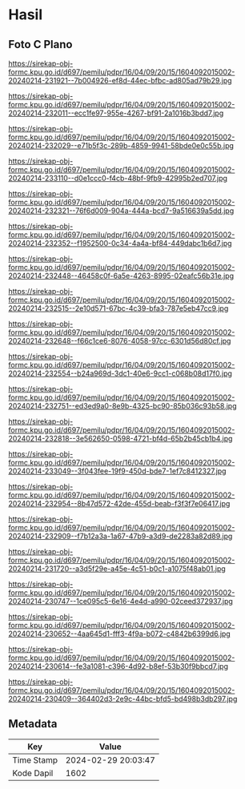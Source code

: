 # Hasil

## Foto C Plano

https://sirekap-obj-formc.kpu.go.id/d697/pemilu/pdpr/16/04/09/20/15/1604092015002-20240214-231921--7b004926-ef8d-44ec-bfbc-ad805ad79b29.jpg

https://sirekap-obj-formc.kpu.go.id/d697/pemilu/pdpr/16/04/09/20/15/1604092015002-20240214-232011--ecc1fe97-955e-4267-bf91-2a1016b3bdd7.jpg

https://sirekap-obj-formc.kpu.go.id/d697/pemilu/pdpr/16/04/09/20/15/1604092015002-20240214-232029--e71b5f3c-289b-4859-9941-58bde0e0c55b.jpg

https://sirekap-obj-formc.kpu.go.id/d697/pemilu/pdpr/16/04/09/20/15/1604092015002-20240214-233110--d0e1ccc0-f4cb-48bf-9fb9-42995b2ed707.jpg

https://sirekap-obj-formc.kpu.go.id/d697/pemilu/pdpr/16/04/09/20/15/1604092015002-20240214-232321--76f6d009-904a-444a-bcd7-9a516639a5dd.jpg

https://sirekap-obj-formc.kpu.go.id/d697/pemilu/pdpr/16/04/09/20/15/1604092015002-20240214-232352--f1952500-0c34-4a4a-bf84-449dabc1b6d7.jpg

https://sirekap-obj-formc.kpu.go.id/d697/pemilu/pdpr/16/04/09/20/15/1604092015002-20240214-232448--46458c0f-6a5e-4263-8995-02eafc56b31e.jpg

https://sirekap-obj-formc.kpu.go.id/d697/pemilu/pdpr/16/04/09/20/15/1604092015002-20240214-232515--2e10d571-67bc-4c39-bfa3-787e5eb47cc9.jpg

https://sirekap-obj-formc.kpu.go.id/d697/pemilu/pdpr/16/04/09/20/15/1604092015002-20240214-232648--f66c1ce6-8076-4058-97cc-6301d56d80cf.jpg

https://sirekap-obj-formc.kpu.go.id/d697/pemilu/pdpr/16/04/09/20/15/1604092015002-20240214-232554--b24a969d-3dc1-40e6-9cc1-c068b08d17f0.jpg

https://sirekap-obj-formc.kpu.go.id/d697/pemilu/pdpr/16/04/09/20/15/1604092015002-20240214-232751--ed3ed9a0-8e9b-4325-bc90-85b036c93b58.jpg

https://sirekap-obj-formc.kpu.go.id/d697/pemilu/pdpr/16/04/09/20/15/1604092015002-20240214-232818--3e562650-0598-4721-bf4d-65b2b45cb1b4.jpg

https://sirekap-obj-formc.kpu.go.id/d697/pemilu/pdpr/16/04/09/20/15/1604092015002-20240214-233049--3f043fee-19f9-450d-bde7-1ef7c8412327.jpg

https://sirekap-obj-formc.kpu.go.id/d697/pemilu/pdpr/16/04/09/20/15/1604092015002-20240214-232954--8b47d572-42de-455d-beab-f3f3f7e06417.jpg

https://sirekap-obj-formc.kpu.go.id/d697/pemilu/pdpr/16/04/09/20/15/1604092015002-20240214-232909--f7b12a3a-1a67-47b9-a3d9-de2283a82d89.jpg

https://sirekap-obj-formc.kpu.go.id/d697/pemilu/pdpr/16/04/09/20/15/1604092015002-20240214-231720--a3d5f29e-a45e-4c51-b0c1-a1075f48ab01.jpg

https://sirekap-obj-formc.kpu.go.id/d697/pemilu/pdpr/16/04/09/20/15/1604092015002-20240214-230747--1ce095c5-6e16-4e4d-a990-02ceed372937.jpg

https://sirekap-obj-formc.kpu.go.id/d697/pemilu/pdpr/16/04/09/20/15/1604092015002-20240214-230652--4aa645d1-fff3-4f9a-b072-c4842b6399d6.jpg

https://sirekap-obj-formc.kpu.go.id/d697/pemilu/pdpr/16/04/09/20/15/1604092015002-20240214-230614--fe3a1081-c396-4d92-b8ef-53b30f9bbcd7.jpg

https://sirekap-obj-formc.kpu.go.id/d697/pemilu/pdpr/16/04/09/20/15/1604092015002-20240214-230409--364402d3-2e9c-44bc-bfd5-bd498b3db297.jpg


## Metadata

| Key        | Value               |
| ---------- | ------------------- |
| Time Stamp | 2024-02-29 20:03:47 |
| Kode Dapil | 1602                |



